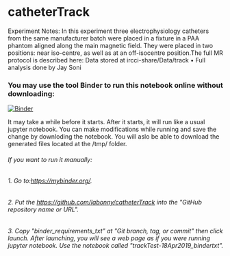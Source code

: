 # catheterTrack

Experiment Notes:
In this experiment three electrophysiology catheters from the same manufacturer batch were placed in a fixture in a PAA phantom aligned along the main magnetic field. They were placed in two positions: near iso-centre, as well as at an off-isocentre position.The full MR protocol is described here: Data stored at ircci-share/Data/track • Full analysis done by Jay Soni

### You may use the tool Binder to run this notebook online without downloading:

[![Binder](https://mybinder.org/badge_logo.svg)](https://mybinder.org/v2/gh/labonny/catheterTrack/binder_requirements_txt)

It may take a while before it starts. After it starts, it will run like a usual jupyter notebook. You can make modifications while running and save the change by downloding the notebook. You will aslo be able to download the generated files located at the /tmp/ folder.  




###### If you want to run it manually:
###### 1. Go to:https://mybinder.org/.
###### 2. Put the https://github.com/labonny/catheterTrack into the "GitHub repository name or URL".
###### 3. Copy "binder_requirements_txt" at "Git branch, tag, or commit" then click launch. After launching, you will see a web page as if you were running jupyter notebook. Use the notebook called "trackTest-18Apr2019_bindertxt".
